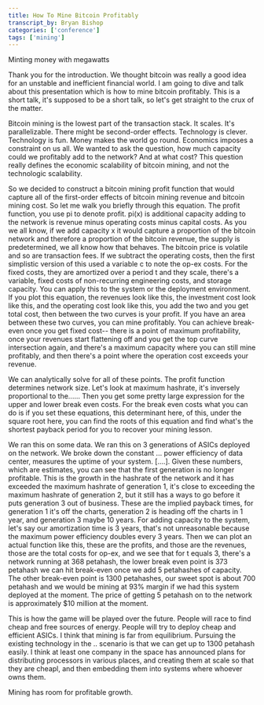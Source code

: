 ```yaml
---
title: How To Mine Bitcoin Profitably
transcript_by: Bryan Bishop
categories: ['conference']
tags: ['mining']
---
```

Minting money with megawatts

Thank you for the introduction. We thought bitcoin was really a good idea for an unstable and inefficient financial world. I am going to dive and talk about this presentation which is how to mine bitcoin profitably. This is a short talk, it's supposed to be a short talk, so let's get straight to the crux of the matter.

Bitcoin mining is the lowest part of the transaction stack. It scales. It's parallelizable. There might be second-order effects. Technology is clever. Technology is fun. Money makes the world go round. Economics imposes a constraint on us all. We wanted to ask the question, how much capacity could we profitably add to the network? And at what cost? This question really defines the economic scalability of bitcoin mining, and not the technologic scalability.

So we decided to construct a bitcoin mining profit function that would capture all of the first-order effects of bitcoin mining revenue and bitcoin mining cost. So let me walk you briefly through this equation. The profit function, you use pi to denote profit. pi(x) is additional capacity adding to the network is revenue minus operating costs minus capital costs. As you we all know, if we add capacity x it would capture a proportion of the bitcoin network and therefore a proportion of the bitcoin revenue, the supply is predetermined, we all know how that behaves. The bitcoin price is volatile and so are transaction fees. If we subtract the operating costs, then the first simplistic version of this used a variable c to note the op-ex costs. For the fixed costs, they are amortized over a period t and they scale, there's a variable, fixed costs of non-recurring engineering costs, and storage capacity. You can apply this to the system or the deployment environment. If you plot this equation, the revenues look like this, the investment cost look like this, and the operating cost look like this, you add the two and you get total cost, then between the two curves is your profit. If you have an area between these two curves, you can mine profitably. You can achieve break-even once you get fixed cost-- there is a point of maximum profitability, once your revenues start flattening off and you get the top curve intersection again, and there's a maximum capacity where you can still mine profitably, and then there's a point where the operation cost exceeds your revenue.

We can analytically solve for all of these points. The profit function determines network size. Let's look at maximum hashrate, it's inversely proportional to the...... Then you get some pretty large expression for the upper and lower break even costs. For the break even costs what you can do is if you set these equations, this determinant here, of this, under the square root here, you can find the roots of this equation and find what's the shortest payback period for you to recover your mining lesson.

We ran this on some data. We ran this on 3 generations of ASICs deployed on the network. We broke down the constant ... power efficiency of data center, measures the uptime of your system. [....]. Given these numbers, which are estimates, you can see that the first generation is no longer profitable. This is the growth in the hashrate of the network and it has exceeded the maximum hashrate of generation 1, it's close to exceeding the maximum hashrate of generation 2, but it still has a ways to go before it puts generation 3 out of business. These are the implied payback times, for generation 1 it's off the charts, generation 2 is heading off the charts in 1 year, and generation 3 maybe 10 years. For adding capacity to the system, let's say our amortization time is 3 years, that's not unreasonable because the maximum power efficiency doubles every 3 years. Then we can plot an actual function like this, these are the profits, and those are the revenues, those are the total costs for op-ex, and we see that for t equals 3, there's a network running at 368 petahash, the lower break even point is 373 petahash we can hit break-even once we add 5 petahashes of capacity. The other break-even point is 1300 petahashes, our sweet spot is about 700 petahash and we would be mining at 93% margin if we had this system deployed at the moment. The price of getting 5 petahash on to the network is approximately $10 million at the moment.

This is how the game will be played over the future. People will race to find cheap and free sources of energy. People will try to deploy cheap and efficient ASICs. I think that mining is far from equilibrium. Pursuing the existing technology in the .. scenario is that we can get up to 1300 petahash easily. I think at least one company in the space has announced plans for distributing processors in various places, and creating them at scale so that they are cheapl, and then embedding them into systems where whoever owns them.

Mining has room for profitable growth.
